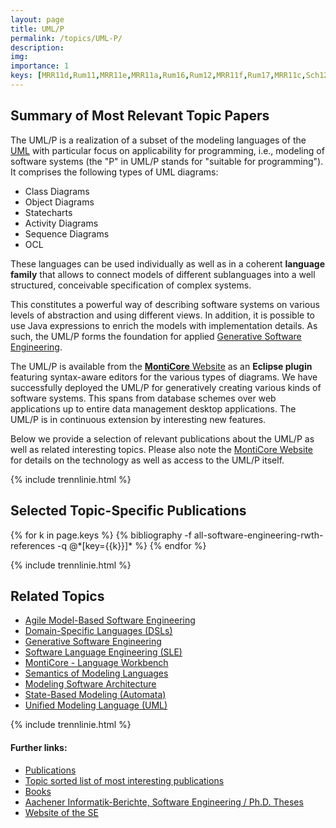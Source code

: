 ```yaml
---
layout: page
title: UML/P
permalink: /topics/UML-P/
description: 
img: 
importance: 1
keys: [MRR11d,Rum11,MRR11e,MRR11a,Rum16,Rum12,MRR11f,Rum17,MRR11c,Sch12]
---
```


## Summary of Most Relevant Topic Papers
The UML/P is a realization of a subset of the modeling languages of the 
[UML](/topics/Unified-Modeling-Language) with particular focus on applicability 
for programming, i.e., modeling of software systems (the "P" in UML/P stands for 
"suitable for programming"). It comprises the following types of UML diagrams:

- Class Diagrams
- Object Diagrams
- Statecharts
- Activity Diagrams
- Sequence Diagrams
- OCL

These languages can be used individually as well as in a coherent **language 
family** that allows to connect models of different sublanguages into a well 
structured, conceivable specification of complex systems.

This constitutes a powerful way of describing software systems on various levels 
of abstraction and using different views. In addition, it is possible to use 
Java expressions to enrich the models with implementation details. As such, the 
UML/P forms the foundation for applied [Generative Software 
Engineering](/topics/Generative-SE).

The UML/P is available from the [**MontiCore** Website](http://monticore.de/) as 
an **Eclipse plugin** featuring syntax-aware editors for the various types of 
diagrams. We have successfully deployed the UML/P for generatively creating 
various kinds of software systems. This spans from database schemes over web 
applications up to entire data management desktop applications. The UML/P is in 
continuous extension by interesting new features.

Below we provide a selection of relevant publications about the UML/P as well as 
related interesting topics. Please also note the [MontiCore 
Website](http://monticore.de/) for details on the technology as well as access 
to the UML/P itself.

{% include trennlinie.html %}

## Selected Topic-Specific Publications

<div class="publications">
  {% for k in page.keys %}
    {% bibliography -f all-software-engineering-rwth-references -q @*[key={{k}}]* %}
  {% endfor %}
</div>

{% include trennlinie.html %}

## Related Topics
- [Agile Model-Based Software Engineering](/topics/Agile-MBSE)
- [Domain-Specific Languages (DSLs)](/topics/Domain-Specific-Languages)
- [Generative Software Engineering](/topics/Generative-SE)
- [Software Language Engineering (SLE)](/topics/Language-Engineering)
- [MontiCore - Language Workbench](/topics/MontiCore)
- [Semantics of Modeling Languages](/topics/Semantics)
- [Modeling Software Architecture](/topics/Software-Architecture)
- [State-Based Modeling (Automata)](/topics/State-Based-Modeling)
- [Unified Modeling Language (UML)](/topics/Unified-Modeling-Language)

{% include trennlinie.html %}

#### Further links:

- [Publications](/publications)
- [Topic sorted list of most interesting publications](/topics)
- [Books](/books)
- [Aachener Informatik-Berichte, Software Engineering / Ph.D. Theses](/phdtheses)
- [Website of the SE](https://www.se-rwth.de)
